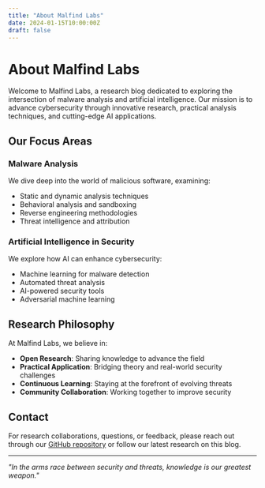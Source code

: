 ```yaml
---
title: "About Malfind Labs"
date: 2024-01-15T10:00:00Z
draft: false
---
```


# About Malfind Labs

Welcome to Malfind Labs, a research blog dedicated to exploring the intersection of malware analysis and artificial intelligence. Our mission is to advance cybersecurity through innovative research, practical analysis techniques, and cutting-edge AI applications.

## Our Focus Areas

### Malware Analysis
We dive deep into the world of malicious software, examining:
- Static and dynamic analysis techniques
- Behavioral analysis and sandboxing
- Reverse engineering methodologies
- Threat intelligence and attribution

### Artificial Intelligence in Security
We explore how AI can enhance cybersecurity:
- Machine learning for malware detection
- Automated threat analysis
- AI-powered security tools
- Adversarial machine learning

## Research Philosophy

At Malfind Labs, we believe in:
- **Open Research**: Sharing knowledge to advance the field
- **Practical Application**: Bridging theory and real-world security challenges
- **Continuous Learning**: Staying at the forefront of evolving threats
- **Community Collaboration**: Working together to improve security

## Contact

For research collaborations, questions, or feedback, please reach out through our [GitHub repository](https://github.com/malfind) or follow our latest research on this blog.

---

*"In the arms race between security and threats, knowledge is our greatest weapon."*

